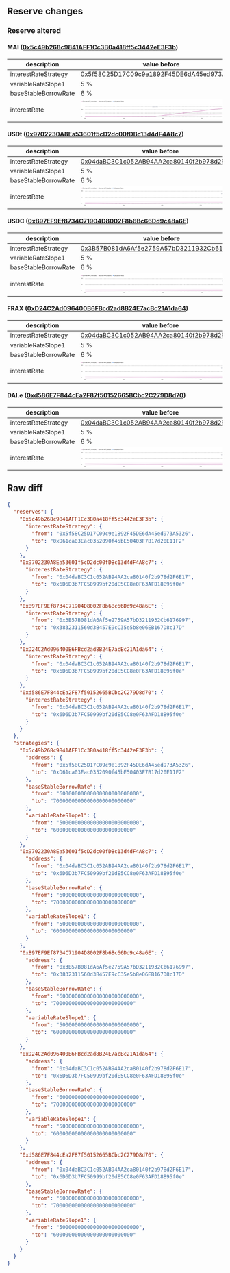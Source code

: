 ## Reserve changes

### Reserve altered

#### MAI ([0x5c49b268c9841AFF1Cc3B0a418ff5c3442eE3F3b](https://snowscan.xyz/address/0x5c49b268c9841AFF1Cc3B0a418ff5c3442eE3F3b))

| description | value before | value after |
| --- | --- | --- |
| interestRateStrategy | [0x5f58C25D17C09c9e1892F45DE6dA45ed973A5326](https://snowscan.xyz/address/0x5f58C25D17C09c9e1892F45DE6dA45ed973A5326) | [0xD61ca03Eac0352090f45bE50403F7B17d20E11F2](https://snowscan.xyz/address/0xD61ca03Eac0352090f45bE50403F7B17d20E11F2) |
| variableRateSlope1 | 5 % | 6 % |
| baseStableBorrowRate | 6 % | 7 % |
| interestRate | ![before](/.assets/ad65621e946b4e1b18cdb7b25c9fa0ae9d9fbb18.svg) | ![after](/.assets/f47524384ab6225b87778689e3c6d8287a38de2b.svg) |

#### USDt ([0x9702230A8Ea53601f5cD2dc00fDBc13d4dF4A8c7](https://snowscan.xyz/address/0x9702230A8Ea53601f5cD2dc00fDBc13d4dF4A8c7))

| description | value before | value after |
| --- | --- | --- |
| interestRateStrategy | [0x04daBC3C1c052AB94AA2ca80140f2b978d2F6E17](https://snowscan.xyz/address/0x04daBC3C1c052AB94AA2ca80140f2b978d2F6E17) | [0x6D6D3b7FC50999bf20dE5CC8e0F63AFD18B95f0e](https://snowscan.xyz/address/0x6D6D3b7FC50999bf20dE5CC8e0F63AFD18B95f0e) |
| variableRateSlope1 | 5 % | 6 % |
| baseStableBorrowRate | 6 % | 7 % |
| interestRate | ![before](/.assets/ac29cf5e78bd5b80d4714477c4e7ab7e688a317d.svg) | ![after](/.assets/ef89d610edf6a8e63ac63c8bc807752accdabb0c.svg) |

#### USDC ([0xB97EF9Ef8734C71904D8002F8b6Bc66Dd9c48a6E](https://snowscan.xyz/address/0xB97EF9Ef8734C71904D8002F8b6Bc66Dd9c48a6E))

| description | value before | value after |
| --- | --- | --- |
| interestRateStrategy | [0x3B57B081dA6Af5e2759A57bD3211932Cb6176997](https://snowscan.xyz/address/0x3B57B081dA6Af5e2759A57bD3211932Cb6176997) | [0x3832311560d3B457E9cC35e5b8e06EB167D8c17D](https://snowscan.xyz/address/0x3832311560d3B457E9cC35e5b8e06EB167D8c17D) |
| variableRateSlope1 | 5 % | 6 % |
| baseStableBorrowRate | 6 % | 7 % |
| interestRate | ![before](/.assets/364f4918c1329126a6e79d9f99545d38a4c19966.svg) | ![after](/.assets/5982fe691bdce75fb16101b23ef8815d0953520a.svg) |

#### FRAX ([0xD24C2Ad096400B6FBcd2ad8B24E7acBc21A1da64](https://snowscan.xyz/address/0xD24C2Ad096400B6FBcd2ad8B24E7acBc21A1da64))

| description | value before | value after |
| --- | --- | --- |
| interestRateStrategy | [0x04daBC3C1c052AB94AA2ca80140f2b978d2F6E17](https://snowscan.xyz/address/0x04daBC3C1c052AB94AA2ca80140f2b978d2F6E17) | [0x6D6D3b7FC50999bf20dE5CC8e0F63AFD18B95f0e](https://snowscan.xyz/address/0x6D6D3b7FC50999bf20dE5CC8e0F63AFD18B95f0e) |
| variableRateSlope1 | 5 % | 6 % |
| baseStableBorrowRate | 6 % | 7 % |
| interestRate | ![before](/.assets/ac29cf5e78bd5b80d4714477c4e7ab7e688a317d.svg) | ![after](/.assets/ef89d610edf6a8e63ac63c8bc807752accdabb0c.svg) |

#### DAI.e ([0xd586E7F844cEa2F87f50152665BCbc2C279D8d70](https://snowscan.xyz/address/0xd586E7F844cEa2F87f50152665BCbc2C279D8d70))

| description | value before | value after |
| --- | --- | --- |
| interestRateStrategy | [0x04daBC3C1c052AB94AA2ca80140f2b978d2F6E17](https://snowscan.xyz/address/0x04daBC3C1c052AB94AA2ca80140f2b978d2F6E17) | [0x6D6D3b7FC50999bf20dE5CC8e0F63AFD18B95f0e](https://snowscan.xyz/address/0x6D6D3b7FC50999bf20dE5CC8e0F63AFD18B95f0e) |
| variableRateSlope1 | 5 % | 6 % |
| baseStableBorrowRate | 6 % | 7 % |
| interestRate | ![before](/.assets/ac29cf5e78bd5b80d4714477c4e7ab7e688a317d.svg) | ![after](/.assets/ef89d610edf6a8e63ac63c8bc807752accdabb0c.svg) |

## Raw diff

```json
{
  "reserves": {
    "0x5c49b268c9841AFF1Cc3B0a418ff5c3442eE3F3b": {
      "interestRateStrategy": {
        "from": "0x5f58C25D17C09c9e1892F45DE6dA45ed973A5326",
        "to": "0xD61ca03Eac0352090f45bE50403F7B17d20E11F2"
      }
    },
    "0x9702230A8Ea53601f5cD2dc00fDBc13d4dF4A8c7": {
      "interestRateStrategy": {
        "from": "0x04daBC3C1c052AB94AA2ca80140f2b978d2F6E17",
        "to": "0x6D6D3b7FC50999bf20dE5CC8e0F63AFD18B95f0e"
      }
    },
    "0xB97EF9Ef8734C71904D8002F8b6Bc66Dd9c48a6E": {
      "interestRateStrategy": {
        "from": "0x3B57B081dA6Af5e2759A57bD3211932Cb6176997",
        "to": "0x3832311560d3B457E9cC35e5b8e06EB167D8c17D"
      }
    },
    "0xD24C2Ad096400B6FBcd2ad8B24E7acBc21A1da64": {
      "interestRateStrategy": {
        "from": "0x04daBC3C1c052AB94AA2ca80140f2b978d2F6E17",
        "to": "0x6D6D3b7FC50999bf20dE5CC8e0F63AFD18B95f0e"
      }
    },
    "0xd586E7F844cEa2F87f50152665BCbc2C279D8d70": {
      "interestRateStrategy": {
        "from": "0x04daBC3C1c052AB94AA2ca80140f2b978d2F6E17",
        "to": "0x6D6D3b7FC50999bf20dE5CC8e0F63AFD18B95f0e"
      }
    }
  },
  "strategies": {
    "0x5c49b268c9841AFF1Cc3B0a418ff5c3442eE3F3b": {
      "address": {
        "from": "0x5f58C25D17C09c9e1892F45DE6dA45ed973A5326",
        "to": "0xD61ca03Eac0352090f45bE50403F7B17d20E11F2"
      },
      "baseStableBorrowRate": {
        "from": "60000000000000000000000000",
        "to": "70000000000000000000000000"
      },
      "variableRateSlope1": {
        "from": "50000000000000000000000000",
        "to": "60000000000000000000000000"
      }
    },
    "0x9702230A8Ea53601f5cD2dc00fDBc13d4dF4A8c7": {
      "address": {
        "from": "0x04daBC3C1c052AB94AA2ca80140f2b978d2F6E17",
        "to": "0x6D6D3b7FC50999bf20dE5CC8e0F63AFD18B95f0e"
      },
      "baseStableBorrowRate": {
        "from": "60000000000000000000000000",
        "to": "70000000000000000000000000"
      },
      "variableRateSlope1": {
        "from": "50000000000000000000000000",
        "to": "60000000000000000000000000"
      }
    },
    "0xB97EF9Ef8734C71904D8002F8b6Bc66Dd9c48a6E": {
      "address": {
        "from": "0x3B57B081dA6Af5e2759A57bD3211932Cb6176997",
        "to": "0x3832311560d3B457E9cC35e5b8e06EB167D8c17D"
      },
      "baseStableBorrowRate": {
        "from": "60000000000000000000000000",
        "to": "70000000000000000000000000"
      },
      "variableRateSlope1": {
        "from": "50000000000000000000000000",
        "to": "60000000000000000000000000"
      }
    },
    "0xD24C2Ad096400B6FBcd2ad8B24E7acBc21A1da64": {
      "address": {
        "from": "0x04daBC3C1c052AB94AA2ca80140f2b978d2F6E17",
        "to": "0x6D6D3b7FC50999bf20dE5CC8e0F63AFD18B95f0e"
      },
      "baseStableBorrowRate": {
        "from": "60000000000000000000000000",
        "to": "70000000000000000000000000"
      },
      "variableRateSlope1": {
        "from": "50000000000000000000000000",
        "to": "60000000000000000000000000"
      }
    },
    "0xd586E7F844cEa2F87f50152665BCbc2C279D8d70": {
      "address": {
        "from": "0x04daBC3C1c052AB94AA2ca80140f2b978d2F6E17",
        "to": "0x6D6D3b7FC50999bf20dE5CC8e0F63AFD18B95f0e"
      },
      "baseStableBorrowRate": {
        "from": "60000000000000000000000000",
        "to": "70000000000000000000000000"
      },
      "variableRateSlope1": {
        "from": "50000000000000000000000000",
        "to": "60000000000000000000000000"
      }
    }
  }
}
```